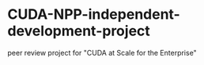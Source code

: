 # CUDA-NPP-independent-development-project
peer review project for "CUDA at Scale for the Enterprise"
